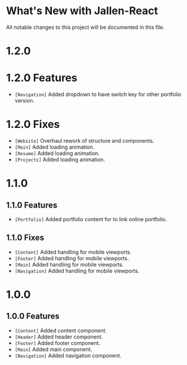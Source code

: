 # What's New with Jallen-React

All notable changes to this project will be documented in this file.

# 1.2.0

# 1.2.0 Features

- `[Navigation]` Added dropdown to have switch key for other portfolio version.

# 1.2.0 Fixes

- `[Website]` Overhaul rework of structure and components.
- `[Main]` Added loading animation.
- `[Resume]` Added loading animation.
- `[Projects]` Added loading animation.

# 1.1.0

## 1.1.0 Features

- `[Portfolio]` Added portfolio content for to link online portfolio.

## 1.1.0 Fixes

- `[Content]` Added handling for mobile viewports.
- `[Footer]` Added handling for mobile viewports.
- `[Main]` Added handling for mobile viewports.
- `[Navigation]` Added handling for mobile viewports.

# 1.0.0

## 1.0.0 Features

- `[Content]` Added content component.
- `[Header]` Added header component.
- `[Footer]` Added footer component.
- `[Main]` Added main component.
- `[Navigation]` Added navigation component.

